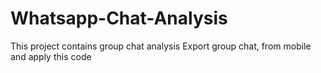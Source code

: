 # Whatsapp-Chat-Analysis
This project contains group chat analysis
Export group chat, from mobile and apply this code
